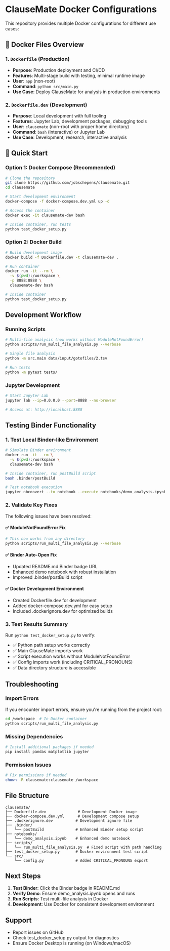 # ClauseMate Docker Configurations

This repository provides multiple Docker configurations for different use cases:

## 🐳 Docker Files Overview

### 1. `Dockerfile` (Production)

- **Purpose**: Production deployment and CI/CD
- **Features**: Multi-stage build with testing, minimal runtime image
- **User**: `app` (non-root)
- **Command**: `python src/main.py`
- **Use Case**: Deploy ClauseMate for analysis in production environments

### 2. `Dockerfile.dev` (Development)

- **Purpose**: Local development with full tooling
- **Features**: Jupyter Lab, development packages, debugging tools
- **User**: `clausemate` (non-root with proper home directory)
- **Command**: `bash` (interactive) or Jupyter Lab
- **Use Case**: Development, research, interactive analysis

## 🚀 Quick Start

### Option 1: Docker Compose (Recommended)

```bash
# Clone the repository
git clone https://github.com/jobschepens/clausemate.git
cd clausemate

# Start development environment
docker-compose -f docker-compose.dev.yml up -d

# Access the container
docker exec -it clausemate-dev bash

# Inside container, run tests
python test_docker_setup.py
```

### Option 2: Docker Build

```bash
# Build development image
docker build -f Dockerfile.dev -t clausemate-dev .

# Run container
docker run -it --rm \
  -v $(pwd):/workspace \
  -p 8888:8888 \
  clausemate-dev bash

# Inside container
python test_docker_setup.py
```

## Development Workflow

### Running Scripts

```bash
# Multi-file analysis (now works without ModuleNotFoundError)
python scripts/run_multi_file_analysis.py --verbose

# Single file analysis
python -m src.main data/input/gotofiles/2.tsv

# Run tests
python -m pytest tests/
```

### Jupyter Development

```bash
# Start Jupyter Lab
jupyter lab --ip=0.0.0.0 --port=8888 --no-browser

# Access at: http://localhost:8888
```

## Testing Binder Functionality

### 1. Test Local Binder-like Environment

```bash
# Simulate Binder environment
docker run -it --rm \
  -v $(pwd):/workspace \
  clausemate-dev bash

# Inside container, run postBuild script
bash .binder/postBuild

# Test notebook execution
jupyter nbconvert --to notebook --execute notebooks/demo_analysis.ipynb
```

### 2. Validate Key Fixes

The following issues have been resolved:

#### ✅ ModuleNotFoundError Fix

```bash
# This now works from any directory
python scripts/run_multi_file_analysis.py --verbose
```

#### ✅ Binder Auto-Open Fix

- Updated README.md Binder badge URL
- Enhanced demo notebook with robust installation
- Improved .binder/postBuild script

#### ✅ Docker Development Environment

- Created Dockerfile.dev for development
- Added docker-compose.dev.yml for easy setup
- Included .dockerignore.dev for optimized builds

### 3. Test Results Summary

Run `python test_docker_setup.py` to verify:

- ✅ Python path setup works correctly
- ✅ Main ClauseMate imports work
- ✅ Script execution works without ModuleNotFoundError
- ✅ Config imports work (including CRITICAL_PRONOUNS)
- ✅ Data directory structure is accessible

## Troubleshooting

### Import Errors

If you encounter import errors, ensure you're running from the project root:

```bash
cd /workspace  # In Docker container
python scripts/run_multi_file_analysis.py
```

### Missing Dependencies

```bash
# Install additional packages if needed
pip install pandas matplotlib jupyter
```

### Permission Issues

```bash
# Fix permissions if needed
chown -R clausemate:clausemate /workspace
```

## File Structure

```
clausemate/
├── Dockerfile.dev              # Development Docker image
├── docker-compose.dev.yml      # Development compose setup
├── .dockerignore.dev          # Development ignore file
├── .binder/
│   └── postBuild              # Enhanced Binder setup script
├── notebooks/
│   └── demo_analysis.ipynb    # Enhanced demo notebook
├── scripts/
│   └── run_multi_file_analysis.py  # Fixed script with path handling
├── test_docker_setup.py       # Docker environment test script
└── src/
    └── config.py              # Added CRITICAL_PRONOUNS export
```

## Next Steps

1. **Test Binder**: Click the Binder badge in README.md
2. **Verify Demo**: Ensure demo_analysis.ipynb opens and runs
3. **Run Scripts**: Test multi-file analysis in Docker
4. **Development**: Use Docker for consistent development environment

## Support

- Report issues on GitHub
- Check test_docker_setup.py output for diagnostics
- Ensure Docker Desktop is running (on Windows/macOS)
